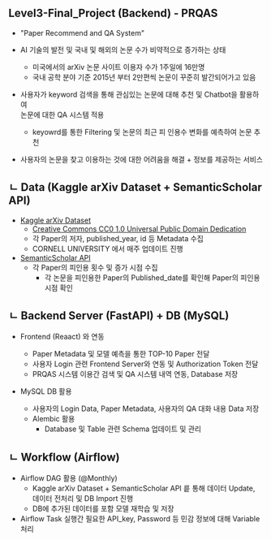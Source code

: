 ## Level3-Final_Project (Backend) - PRQAS 
* "Paper Recommend and QA System" 
* AI 기술의 발전 및 국내 및 해외의 논문 수가 비약적으로 증가하는 상태 
    * 미국에서의 arXiv 논문 사이트 이용자 수가 1주일에 16만명
    * 국내 공학 분야 기준 2015년 부터 2만편씩 논문이 꾸준히 발간되어가고 있음

* 사용자가 keyword 검색을 통해 관심있는 논문에 대해 추천 및 Chatbot을 활용하여  
논문에 대한 QA 시스템 적용
    * keyowrd를 통한 Filtering 및 논문의 최근 피 인용수 변화를 예측하여 논문 추천

* 사용자의 논문을 찾고 이용하는 것에 대한 어려움을 해결 + 정보를 제공하는 서비스


ㄴ Data (Kaggle arXiv Dataset + SemanticScholar API)
-

* [Kaggle arXiv Dataset](https://www.kaggle.com/datasets/Cornell-University/arxiv/data)
    * [Creative Commons CC0 1.0 Universal Public Domain Dedication](https://creativecommons.org/publicdomain/zero/1.0/)
    * 각 Paper의 저자, published_year, id 등 Metadata 수집 
    * CORNELL UNIVERSITY 에서 매주 업데이트 진행 
* [SemanticScholar API](https://www.semanticscholar.org/product/api)
    * 각 Paper의 피인용 횟수 및 증가 시점 수집
        * 각 논문을 피인용한 Paper의 Published_date를 확인해 Paper의 피인용 시점 확인

ㄴ Backend Server (FastAPI) + DB (MySQL)
-

* Frontend (Reaact) 와 연동
    * Paper Metadata 및 모델 예측을 통한 TOP-10 Paper 전달
    * 사용자 Login 관련 Frontend Server와 연동 및 Authorization Token 전달
    * PRQAS 시스템 이용간 검색 및 QA 시스템 내역 연동, Database 저장

* MySQL DB 활용
    - 사용자의 Login Data, Paper Metadata, 사용자의 QA 대화 내용 Data 저장
    * Alembic 활용
        * Database 및 Table 관련 Schema 업데이트 및 관리  

ㄴ Workflow (Airflow)
-

* Airflow DAG 활용 (@Monthly)
    * Kaggle arXiv Dataset + SemanticScholar API 릍 통해 데이터 Update,    
      데이터 전처리 및 DB Import 진행
    * DB에 추가된 데이터를 포함 모델 재학습 및 저장
* Airflow Task 실행간 필요한 API_key, Password 등 민감 정보에 대해 Variable 처리
